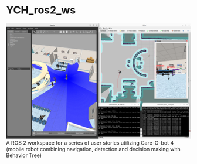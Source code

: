 # YCH_ros2_ws
![demo simulation with cob4 model](https://github.com/ipa-ych/YCH_ros2_ws/blob/main/Media/Screenshot_aws_hospital_cob4.png)
A ROS 2 workspace for a series of user stories utilizing Care-O-bot 4 (mobile robot combining navigation, detection and decision making with Behavior Tree)
